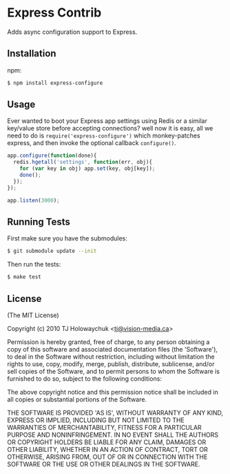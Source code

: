 # Express Contrib
      
  Adds async configuration support to Express.

## Installation

npm:

```bash
$ npm install express-configure
```

## Usage

Ever wanted to boot your Express app settings using Redis or a similar key/value store before accepting connections? well now it is easy, all we need to do is `require('express-configure')` which monkey-patches express, and then invoke the optional callback `configure()`.

```javascript
app.configure(function(done){
  redis.hgetall('settings', function(err, obj){
	for (var key in obj) app.set(key, obj[key]);
	done();
  });
});

app.listen(3000);
```

## Running Tests

First make sure you have the submodules:

```bash
$ git submodule update --init
```

Then run the tests:

```bash
$ make test
```

## License 

(The MIT License)

Copyright (c) 2010 TJ Holowaychuk &lt;tj@vision-media.ca&gt;

Permission is hereby granted, free of charge, to any person obtaining
a copy of this software and associated documentation files (the
'Software'), to deal in the Software without restriction, including
without limitation the rights to use, copy, modify, merge, publish,
distribute, sublicense, and/or sell copies of the Software, and to
permit persons to whom the Software is furnished to do so, subject to
the following conditions:

The above copyright notice and this permission notice shall be
included in all copies or substantial portions of the Software.

THE SOFTWARE IS PROVIDED 'AS IS', WITHOUT WARRANTY OF ANY KIND,
EXPRESS OR IMPLIED, INCLUDING BUT NOT LIMITED TO THE WARRANTIES OF
MERCHANTABILITY, FITNESS FOR A PARTICULAR PURPOSE AND NONINFRINGEMENT.
IN NO EVENT SHALL THE AUTHORS OR COPYRIGHT HOLDERS BE LIABLE FOR ANY
CLAIM, DAMAGES OR OTHER LIABILITY, WHETHER IN AN ACTION OF CONTRACT,
TORT OR OTHERWISE, ARISING FROM, OUT OF OR IN CONNECTION WITH THE
SOFTWARE OR THE USE OR OTHER DEALINGS IN THE SOFTWARE.
